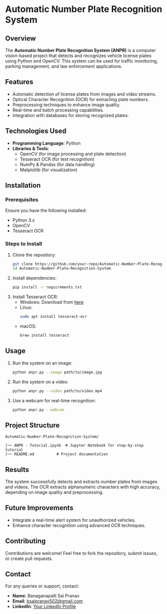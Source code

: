 # Automatic Number Plate Recognition System

## Overview
The **Automatic Number Plate Recognition System (ANPR)** is a computer vision-based project that detects and recognizes vehicle license plates using Python and OpenCV. This system can be used for traffic monitoring, parking management, and law enforcement applications.

## Features
- Automatic detection of license plates from images and video streams.
- Optical Character Recognition (OCR) for extracting plate numbers.
- Preprocessing techniques to enhance image quality.
- Real-time and batch processing capabilities.
- Integration with databases for storing recognized plates.

## Technologies Used
- **Programming Language**: Python
- **Libraries & Tools**:
  - OpenCV (for image processing and plate detection)
  - Tesseract OCR (for text recognition)
  - NumPy & Pandas (for data handling)
  - Matplotlib (for visualization)

## Installation
### Prerequisites
Ensure you have the following installed:
- Python 3.x
- OpenCV
- Tesseract OCR

### Steps to Install
1. Clone the repository:
   ```bash
   git clone https://github.com/your-repo/Automatic-Number-Plate-Recognition-System.git
   cd Automatic-Number-Plate-Recognition-System
   ```
2. Install dependencies:
   ```bash
   pip install -r requirements.txt
   ```
3. Install Tesseract OCR:
   - Windows: Download from [here](https://github.com/UB-Mannheim/tesseract/wiki)
   - Linux:
     ```bash
     sudo apt install tesseract-ocr
     ```
   - macOS:
     ```bash
     brew install tesseract
     ```

## Usage
1. Run the system on an image:
   ```bash
   python anpr.py --image path/to/image.jpg
   ```
2. Run the system on a video:
   ```bash
   python anpr.py --video path/to/video.mp4
   ```
3. Use a webcam for real-time recognition:
   ```bash
   python anpr.py --webcam
   ```

## Project Structure
```
Automatic-Number-Plate-Recognition-System/

│── ANPR - Tutorial.ipynb  # Jupyter Notebook for step-by-step tutorial
│── README.md          # Project documentation
```

## Results
The system successfully detects and extracts number plates from images and videos. The OCR extracts alphanumeric characters with high accuracy, depending on image quality and preprocessing.

## Future Improvements
- Integrate a real-time alert system for unauthorized vehicles.
- Enhance character recognition using advanced OCR techniques.

## Contributing
Contributions are welcome! Feel free to fork the repository, submit issues, or create pull requests.



## Contact
For any queries or support, contact:
- **Name**: Banaganapalli Sai Pranav
- **Email**: bsaipranav502@gmail.com
- **LinkedIn**: [Your LinkedIn Profile]([https://www.linkedin.com/in/yourprofile](https://www.linkedin.com/in/sai-pranav-banaganapalli-532022231/))


